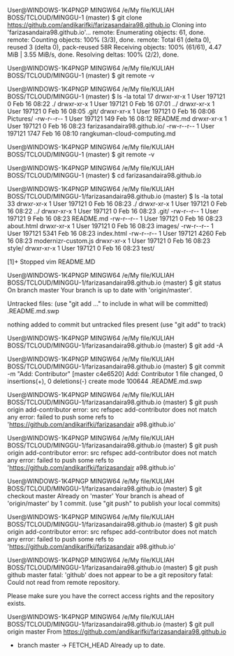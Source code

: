 User@WINDOWS-1K4PNGP MINGW64 /e/My file/KULIAH BOSS/TCLOUD/MINGGU-1 (master)
$ git clone https://github.com/andikarifki/farizasandaira98.github.io
Cloning into 'farizasandaira98.github.io'...
remote: Enumerating objects: 61, done.
remote: Counting objects: 100% (3/3), done.
remote: Total 61 (delta 0), reused 3 (delta 0), pack-reused 58R
Receiving objects: 100% (61/61), 4.47 MiB | 3.55 MiB/s, done.
Resolving deltas: 100% (2/2), done.

User@WINDOWS-1K4PNGP MINGW64 /e/My file/KULIAH BOSS/TCLOUD/MINGGU-1 (master)
$ git remote -v

User@WINDOWS-1K4PNGP MINGW64 /e/My file/KULIAH BOSS/TCLOUD/MINGGU-1 (master)
$ ls -la
total 17
drwxr-xr-x 1 User 197121    0 Feb 16 08:22 ./
drwxr-xr-x 1 User 197121    0 Feb 16 07:01 ../
drwxr-xr-x 1 User 197121    0 Feb 16 08:05 .git/
drwxr-xr-x 1 User 197121    0 Feb 16 08:06 Pictures/
-rw-r--r-- 1 User 197121  149 Feb 16 08:12 README.md
drwxr-xr-x 1 User 197121    0 Feb 16 08:23 farizasandaira98.github.io/
-rw-r--r-- 1 User 197121 1747 Feb 16 08:10 rangkuman-cloud-computing.md

User@WINDOWS-1K4PNGP MINGW64 /e/My file/KULIAH BOSS/TCLOUD/MINGGU-1 (master)
$ git remote -v

User@WINDOWS-1K4PNGP MINGW64 /e/My file/KULIAH BOSS/TCLOUD/MINGGU-1 (master)
$ cd farizasandaira98.github.io

User@WINDOWS-1K4PNGP MINGW64 /e/My file/KULIAH BOSS/TCLOUD/MINGGU-1/farizasandaira98.github.io (master)
$ ls -la
total 33
drwxr-xr-x 1 User 197121    0 Feb 16 08:23 ./
drwxr-xr-x 1 User 197121    0 Feb 16 08:22 ../
drwxr-xr-x 1 User 197121    0 Feb 16 08:23 .git/
-rw-r--r-- 1 User 197121    9 Feb 16 08:23 README.md
-rw-r--r-- 1 User 197121    0 Feb 16 08:23 about.html
drwxr-xr-x 1 User 197121    0 Feb 16 08:23 images/
-rw-r--r-- 1 User 197121 5341 Feb 16 08:23 index.html
-rw-r--r-- 1 User 197121 4260 Feb 16 08:23 modernizr-custom.js
drwxr-xr-x 1 User 197121    0 Feb 16 08:23 style/
drwxr-xr-x 1 User 197121    0 Feb 16 08:23 test/

[1]+  Stopped                 vim README.MD

User@WINDOWS-1K4PNGP MINGW64 /e/My file/KULIAH BOSS/TCLOUD/MINGGU-1/farizasandaira98.github.io (master)
$ git status
On branch master
Your branch is up to date with 'origin/master'.

Untracked files:
  (use "git add <file>..." to include in what will be committed)
        .README.md.swp

nothing added to commit but untracked files present (use "git add" to track)

User@WINDOWS-1K4PNGP MINGW64 /e/My file/KULIAH BOSS/TCLOUD/MINGGU-1/farizasandaira98.github.io (master)
$ git add -A

User@WINDOWS-1K4PNGP MINGW64 /e/My file/KULIAH BOSS/TCLOUD/MINGGU-1/farizasandaira98.github.io (master)
$ git commit -m "Add: Contributor"
[master c4e6520] Add: Contributor
 1 file changed, 0 insertions(+), 0 deletions(-)
 create mode 100644 .README.md.swp

User@WINDOWS-1K4PNGP MINGW64 /e/My file/KULIAH BOSS/TCLOUD/MINGGU-1/farizasandaira98.github.io (master)
$ git push origin add-contributor
error: src refspec add-contributor does not match any
error: failed to push some refs to 'https://github.com/andikarifki/farizasandair
a98.github.io'

User@WINDOWS-1K4PNGP MINGW64 /e/My file/KULIAH BOSS/TCLOUD/MINGGU-1/farizasandaira98.github.io (master)
$ git push origin add-contributor
error: src refspec add-contributor does not match any
error: failed to push some refs to 'https://github.com/andikarifki/farizasandair
a98.github.io'

User@WINDOWS-1K4PNGP MINGW64 /e/My file/KULIAH BOSS/TCLOUD/MINGGU-1/farizasandaira98.github.io (master)
$ git checkout master
Already on 'master'
Your branch is ahead of 'origin/master' by 1 commit.
  (use "git push" to publish your local commits)

User@WINDOWS-1K4PNGP MINGW64 /e/My file/KULIAH BOSS/TCLOUD/MINGGU-1/farizasandaira98.github.io (master)
$ git push origin add-contributor
error: src refspec add-contributor does not match any
error: failed to push some refs to 'https://github.com/andikarifki/farizasandair
a98.github.io'

User@WINDOWS-1K4PNGP MINGW64 /e/My file/KULIAH BOSS/TCLOUD/MINGGU-1/farizasandaira98.github.io (master)
$ git push github master
fatal: 'github' does not appear to be a git repository
fatal: Could not read from remote repository.

Please make sure you have the correct access rights
and the repository exists.

User@WINDOWS-1K4PNGP MINGW64 /e/My file/KULIAH BOSS/TCLOUD/MINGGU-1/farizasandaira98.github.io (master)
$ git pull origin master
From https://github.com/andikarifki/farizasandaira98.github.io
 * branch            master     -> FETCH_HEAD
Already up to date.
